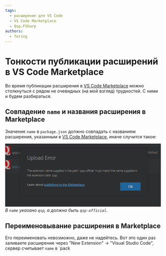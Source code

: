 ```yaml
---
tags:
  - расширение для VS Code
  - VS Code Marketplace
  - Qsp.FSharp
authors:
  - fering
---
```

# Тонкости публикации расширений в VS Code Marketplace

Во время публикации расширения в [VS Code Marketplace](https://marketplace.visualstudio.com/vscode) можно столкнуться с рядом не очевидных (на мой взгляд) трудностей. С ними и будем разбираться.

<!-- truncate -->

## Совпадение `name` и названия расширения в Marketplace

Значение `name` в `package.json` должно совпадать с названием расширения, указанным в [VS Code Marketplace](https://marketplace.visualstudio.com/vscode), иначе случится такое:

![Upload Error: The extension name supplied in the path 'qsp-official' must match the name supplied in the extension data 'qsp'.](./upload-error.png)
*В `name` указано `qsp`, а должно быть `qsp-official`.*

## Переименовывание расширения в Marketplace

Его переименовать невозможно, даже не надейтесь. Вот это один раз заливаете расширение через "New Extension" -> "Visual Studio Code", сервер считывает `name` в `pack
